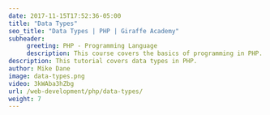 ```yaml
---
date: 2017-11-15T17:52:36-05:00
title: "Data Types"
seo_title: "Data Types | PHP | Giraffe Academy"
subheader:
     greeting: PHP - Programming Language
     description: This course covers the basics of programming in PHP. Work your way through the videos and we'll teach you everything you need to know to start your programming journey!
description: This tutorial covers data types in PHP.
author: Mike Dane
image: data-types.png
video: 3kWAba3hZbg
url: /web-development/php/data-types/
weight: 7
---
```

